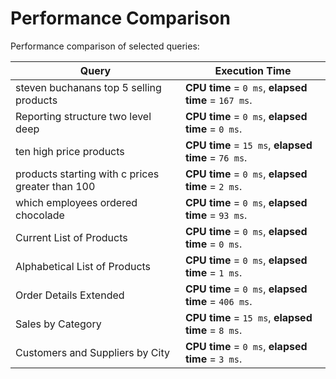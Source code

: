 # Performance Comparison

Performance comparison of selected queries:

| Query  | Execution Time |
| ------------- | ------------- |
| steven buchanans top 5 selling products  | **CPU time** = `0 ms`,  **elapsed time** = `167 ms`.  |
| Reporting structure two level deep  | **CPU time** = `0 ms`,  **elapsed time** = `0 ms`.  |
| ten high price products  | **CPU time** = `15 ms`,  **elapsed time** = `76 ms`.  |
| products starting with c prices greater than 100  | **CPU time** = `0 ms`,  **elapsed time** = `2 ms`.  |
| which employees ordered chocolade  | **CPU time** = `0 ms`,  **elapsed time** = `93 ms`.  |
| Current List of Products |	**CPU time** = `0 ms`,  **elapsed time** = `0 ms`.  |
| Alphabetical List of Products |	**CPU time** = `0 ms`,  **elapsed time** = `1 ms`. |
| Order Details Extended |	**CPU time** = `0 ms`,  **elapsed time** = `406 ms`. |
| Sales by Category	| **CPU time** = `15 ms`,  **elapsed time** = `8 ms`. |
| Customers and Suppliers by City |	**CPU time** = `0 ms`,  **elapsed time** = `3 ms`. |
